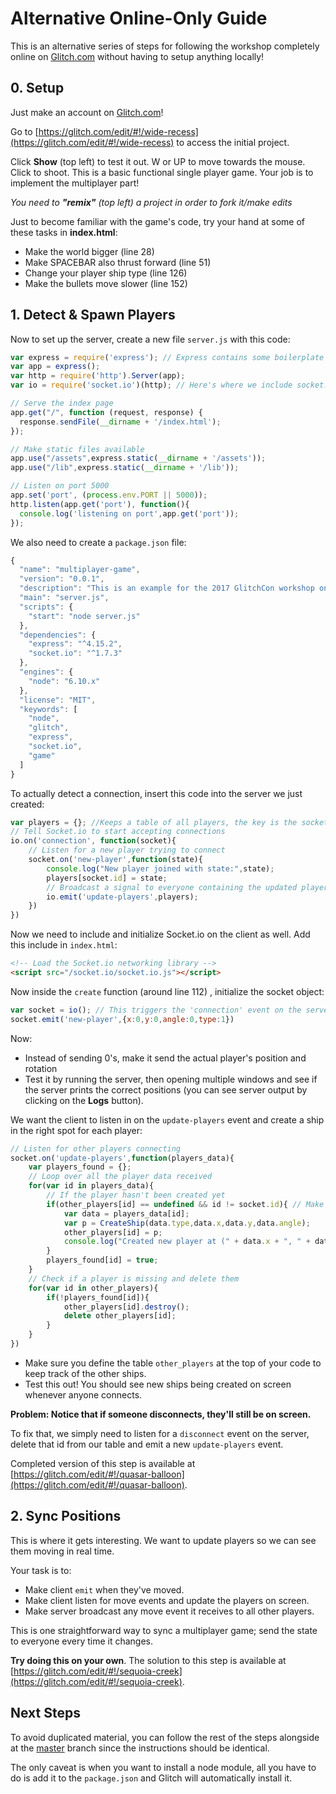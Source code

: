 # Alternative Online-Only Guide

This is an alternative series of steps for following the workshop completely online on [Glitch.com](https://glitch.com/) without having to setup anything locally!

## 0. Setup 

Just make an account on [Glitch.com](https://glitch.com/)! 

Go to [https://glitch.com/edit/#!/wide-recess](https://glitch.com/edit/#!/wide-recess) to access the initial project.

Click **Show** (top left) to test it out. W or UP to move towards the mouse. Click to shoot. This is a basic functional single player game.  Your job is to implement the multiplayer part! 

_You need to **"remix"** (top left) a project in order to fork it/make edits_

Just to become familiar with the game's code, try your hand at some of these tasks in **index.html**:

* Make the world bigger (line 28)
* Make SPACEBAR also thrust forward (line 51)
* Change your player ship type (line 126)
* Make the bullets move slower (line 152)

## 1. Detect & Spawn Players

Now to set up the server, create a new file `server.js` with this code:

```javascript
var express = require('express'); // Express contains some boilerplate to for routing and such
var app = express();
var http = require('http').Server(app);
var io = require('socket.io')(http); // Here's where we include socket.io as a node module 

// Serve the index page 
app.get("/", function (request, response) {
  response.sendFile(__dirname + '/index.html');
});

// Make static files available
app.use("/assets",express.static(__dirname + '/assets'));
app.use("/lib",express.static(__dirname + '/lib'));

// Listen on port 5000
app.set('port', (process.env.PORT || 5000));
http.listen(app.get('port'), function(){
  console.log('listening on port',app.get('port'));
});
```

We also need to create a `package.json` file:

```javascript
{
  "name": "multiplayer-game",
  "version": "0.0.1",
  "description": "This is an example for the 2017 GlitchCon workshop on multiplayer games.",
  "main": "server.js",
  "scripts": {
    "start": "node server.js"
  },
  "dependencies": {
    "express": "^4.15.2",
    "socket.io": "^1.7.3"
  },
  "engines": {
    "node": "6.10.x"
  },
  "license": "MIT",
  "keywords": [
    "node",
    "glitch",
    "express",
    "socket.io",
    "game"
  ]
}
```

To actually detect a connection, insert this code into the server we just created: 

```javascript
var players = {}; //Keeps a table of all players, the key is the socket id
// Tell Socket.io to start accepting connections
io.on('connection', function(socket){
	// Listen for a new player trying to connect
	socket.on('new-player',function(state){
		console.log("New player joined with state:",state);
		players[socket.id] = state;
		// Broadcast a signal to everyone containing the updated players list
		io.emit('update-players',players);
	})
})
```

Now we need to include and initialize Socket.io on the client as well. Add this include in `index.html`:

```html
<!-- Load the Socket.io networking library -->
<script src="/socket.io/socket.io.js"></script>
```

Now inside the `create` function (around line 112) , initialize the socket object:

```javascript
var socket = io(); // This triggers the 'connection' event on the server
socket.emit('new-player',{x:0,y:0,angle:0,type:1})
```

Now:

* Instead of sending 0's, make it send the actual player's position and rotation 
* Test it by running the server, then opening multiple windows and see if the server prints the correct positions (you can see server output by clicking on the **Logs** button).

We want the client to listen in on the `update-players` event and create a ship in the right spot for each player:

```javascript
// Listen for other players connecting
socket.on('update-players',function(players_data){
    var players_found = {};
    // Loop over all the player data received
    for(var id in players_data){
        // If the player hasn't been created yet
        if(other_players[id] == undefined && id != socket.id){ // Make sure you don't create yourself
            var data = players_data[id];
            var p = CreateShip(data.type,data.x,data.y,data.angle);
            other_players[id] = p;
            console.log("Created new player at (" + data.x + ", " + data.y + ")");
        }
        players_found[id] = true;
    }
    // Check if a player is missing and delete them 
    for(var id in other_players){
        if(!players_found[id]){
            other_players[id].destroy();
            delete other_players[id];
        }
    }
})
```

* Make sure you define the table `other_players` at the top of your code to keep track of the other ships. 
* Test this out! You should see new ships being created on screen whenever anyone connects.

**Problem: Notice that if someone disconnects, they'll still be on screen.**

To fix that, we simply need to listen for a `disconnect` event on the server, delete that id from our table and emit a new `update-players` event. 

Completed version of this step is available at [https://glitch.com/edit/#!/quasar-balloon](https://glitch.com/edit/#!/quasar-balloon). 

## 2. Sync Positions

This is where it gets interesting. We want to update players so we can see them moving in real time.

Your task is to:

* Make client `emit` when they've moved.
* Make client listen for move events and update the players on screen.
* Make server broadcast any move event it receives to all other players.

This is one straightforward way to sync a multiplayer game; send the state to everyone every time it changes. 

**Try doing this on your own**. The solution to this step is available at [https://glitch.com/edit/#!/sequoia-creek](https://glitch.com/edit/#!/sequoia-creek). 

## Next Steps

To avoid duplicated material, you can follow the rest of the steps alongside at the [master](https://github.com/OmarShehata/glitchmultiplayer/tree/master) branch since the instructions should be identical. 

The only caveat is when you want to install a node module, all you have to do is add it to the `package.json` and Glitch will automatically install it. 
